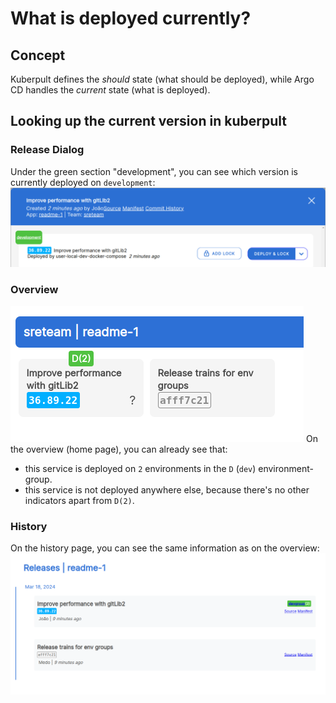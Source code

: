 
# What is deployed currently?

## Concept

Kuberpult defines the *should* state (what should be deployed),
while Argo CD handles the *current* state (what is deployed).


## Looking up the current version in kuberpult

### Release Dialog
Under the green section "development", you can see which version is currently deployed on `development`:
  ![](../assets/img/whatsdeployed/releasedialog.gif)

### Overview
![](../assets/img/whatsdeployed/overview.png)
On the overview (home page), you can already see that:
* this service is deployed on `2` environments in the `D` (`dev`) environment-group.
* this service is not deployed anywhere else, because there's no other indicators apart from `D(2)`.

### History
On the history page, you can see the same information as on the overview:
![](../assets/img/whatsdeployed/history.png)

